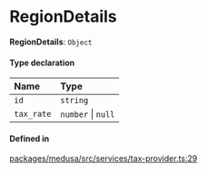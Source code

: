 # RegionDetails

 **RegionDetails**: `Object`

#### Type declaration

| Name | Type |
| :------ | :------ |
| `id` | `string` |
| `tax_rate` | `number` \| ``null`` |

#### Defined in

[packages/medusa/src/services/tax-provider.ts:29](https://github.com/medusajs/medusa/blob/3d9f5ae63/packages/medusa/src/services/tax-provider.ts#L29)

